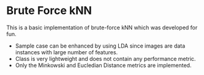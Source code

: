 # Brute Force kNN
 This is a basic implementation of brute-force kNN which was developed for fun.
 
 - Sample case can be enhanced by using LDA since images are data instances with large number of features.
 - Class is very lightweight and does not contain any performance metric. 
 - Only the Minkowski and Eucledian Distance metrics are implemented.

